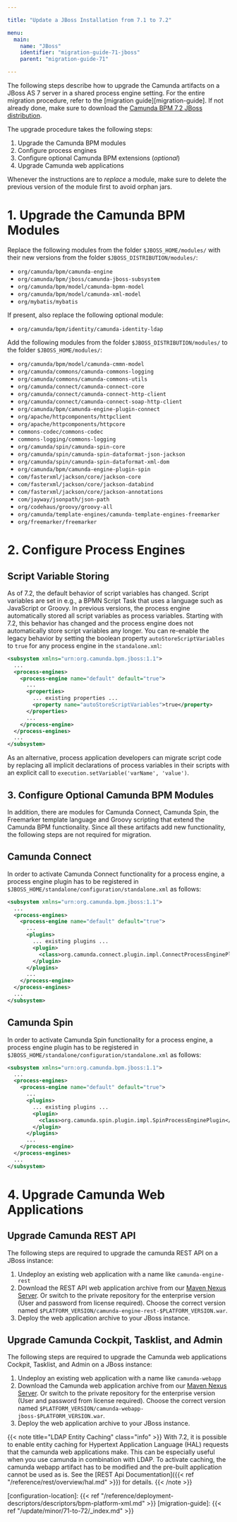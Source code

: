 ```yaml
---

title: "Update a JBoss Installation from 7.1 to 7.2"

menu:
  main:
    name: "JBoss"
    identifier: "migration-guide-71-jboss"
    parent: "migration-guide-71"

---
```


The following steps describe how to upgrade the Camunda artifacts on a JBoss AS 7 server in a shared process engine setting. For the entire migration procedure, refer to the [migration guide][migration-guide]. If not already done, make sure to download the [Camunda BPM 7.2 JBoss distribution](https://app.camunda.com/nexus/content/groups/public/org/camunda/bpm/jboss/camunda-bpm-jboss/).

The upgrade procedure takes the following steps:

1. Upgrade the Camunda BPM modules
2. Configure process engines
3. Configure optional Camunda BPM extensions (*optional*)
4. Upgrade Camunda web applications

Whenever the instructions are to *replace* a module, make sure to delete the previous version of the module first to avoid orphan jars.


# 1. Upgrade the Camunda BPM Modules

Replace the following modules from the folder `$JBOSS_HOME/modules/` with their new versions from the folder `$JBOSS_DISTRIBUTION/modules/`:

* `org/camunda/bpm/camunda-engine`
* `org/camunda/bpm/jboss/camunda-jboss-subsystem`
* `org/camunda/bpm/model/camunda-bpmn-model`
* `org/camunda/bpm/model/camunda-xml-model`
* `org/mybatis/mybatis`

If present, also replace the following optional module:

* `org/camunda/bpm/identity/camunda-identity-ldap`

Add the following modules from the folder `$JBOSS_DISTRIBUTION/modules/` to the folder `$JBOSS_HOME/modules/`:

* `org/camunda/bpm/model/camunda-cmmn-model`
* `org/camunda/commons/camunda-commons-logging`
* `org/camunda/commons/camunda-commons-utils`
* `org/camunda/connect/camunda-connect-core`
* `org/camunda/connect/camunda-connect-http-client`
* `org/camunda/connect/camunda-connect-soap-http-client`
* `org/camunda/bpm/camunda-engine-plugin-connect`
* `org/apache/httpcomponents/httpclient`
* `org/apache/httpcomponents/httpcore`
* `commons-codec/commons-codec`
* `commons-logging/commons-logging`
* `org/camunda/spin/camunda-spin-core`
* `org/camunda/spin/camunda-spin-dataformat-json-jackson`
* `org/camunda/spin/camunda-spin-dataformat-xml-dom`
* `org/camunda/bpm/camunda-engine-plugin-spin`
* `com/fasterxml/jackson/core/jackson-core`
* `com/fasterxml/jackson/core/jackson-databind`
* `com/fasterxml/jackson/core/jackson-annotations`
* `com/jayway/jsonpath/json-path`
* `org/codehaus/groovy/groovy-all`
* `org/camunda/template-engines/camunda-template-engines-freemarker`
* `org/freemarker/freemarker`


# 2. Configure Process Engines

## Script Variable Storing

As of 7.2, the default behavior of script variables has changed. Script variables are set in e.g., a BPMN Script Task that uses a language such as JavaScript or Groovy. In previous versions, the process engine automatically stored all script variables as process variables. Starting with 7.2, this behavior has changed and the process engine does not automatically store script variables any longer. You can re-enable the legacy behavior by setting the boolean property `autoStoreScriptVariables` to `true` for any process engine in the `standalone.xml`:

```xml
<subsystem xmlns="urn:org.camunda.bpm.jboss:1.1">
  ...
  <process-engines>
    <process-engine name="default" default="true">
      ...
      <properties>
        ... existing properties ...
        <property name="autoStoreScriptVariables">true</property>
      </properties>
      ...
    </process-engine>
  </process-engines>
  ...
</subsystem>
```

As an alternative, process application developers can migrate script code by replacing all implicit declarations of process variables in their scripts with an explicit call to `execution.setVariable('varName', 'value')`.


## 3. Configure Optional Camunda BPM Modules

In addition, there are modules for Camunda Connect, Camunda Spin, the Freemarker template language and Groovy scripting that extend the Camunda BPM functionality. Since all these artifacts add new functionality, the following steps are not required for migration.

## Camunda Connect

In order to activate Camunda Connect functionality for a process engine, a process engine plugin has to be registered in `$JBOSS_HOME/standalone/configuration/standalone.xml` as follows:


```xml
<subsystem xmlns="urn:org.camunda.bpm.jboss:1.1">
  ...
  <process-engines>
    <process-engine name="default" default="true">
      ...
      <plugins>
        ... existing plugins ...
        <plugin>
          <class>org.camunda.connect.plugin.impl.ConnectProcessEnginePlugin</class>
        </plugin>
      </plugins>
      ...
    </process-engine>
  </process-engines>
  ...
</subsystem>
```

## Camunda Spin

In order to activate Camunda Spin functionality for a process engine, a process engine plugin has to be registered in `$JBOSS_HOME/standalone/configuration/standalone.xml` as follows:

```xml
<subsystem xmlns="urn:org.camunda.bpm.jboss:1.1">
  ...
  <process-engines>
    <process-engine name="default" default="true">
      ...
      <plugins>
        ... existing plugins ...
        <plugin>
          <class>org.camunda.spin.plugin.impl.SpinProcessEnginePlugin</class>
        </plugin>
      </plugins>
      ...
    </process-engine>
  </process-engines>
  ...
</subsystem>
```

# 4. Upgrade Camunda Web Applications

## Upgrade Camunda REST API

The following steps are required to upgrade the camunda REST API on a JBoss instance:

1. Undeploy an existing web application with a name like `camunda-engine-rest`
2. Download the REST API web application archive from our [Maven Nexus Server](https://app.camunda.com/nexus/content/groups/public/org/camunda/bpm/camunda-engine-rest/). Or switch to the private repository for the enterprise version (User and password from license required). Choose the correct version named `$PLATFORM_VERSION/camunda-engine-rest-$PLATFORM_VERSION.war`.
3. Deploy the web application archive to your JBoss instance.

## Upgrade Camunda Cockpit, Tasklist, and Admin

The following steps are required to upgrade the Camunda web applications Cockpit, Tasklist, and Admin on a JBoss instance:

1. Undeploy an existing web application with a name like `camunda-webapp`
2. Download the Camunda web application archive from our [Maven Nexus Server](https://app.camunda.com/nexus/content/groups/public/org/camunda/bpm/webapp/camunda-webapp-jboss/). Or switch to the private repository for the enterprise version (User and password from license required). Choose the correct version named `$PLATFORM_VERSION/camunda-webapp-jboss-$PLATFORM_VERSION.war`.
3. Deploy the web application archive to your JBoss instance.

{{< note title="LDAP Entity Caching" class="info" >}}
With 7.2, it is possible to enable entity caching for Hypertext Application Language (HAL) requests that the camunda web applications make. This can be especially useful when you use camunda in combination with LDAP. To activate caching, the camunda webapp artifact has to be modified and the pre-built application cannot be used as is. See the [REST Api Documentation]({{< ref "/reference/rest/overview/hal.md" >}}) for details.
{{< /note >}}

[configuration-location]: {{< ref "/reference/deployment-descriptors/descriptors/bpm-platform-xml.md" >}}
[migration-guide]: {{< ref "/update/minor/71-to-72/_index.md" >}}
